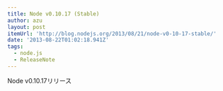 ```yaml
---
title: Node v0.10.17 (Stable)
author: azu
layout: post
itemUrl: 'http://blog.nodejs.org/2013/08/21/node-v0-10-17-stable/'
date: '2013-08-22T01:02:18.941Z'
tags:
  - node.js
  - ReleaseNote
---
```

Node v0.10.17リリース

